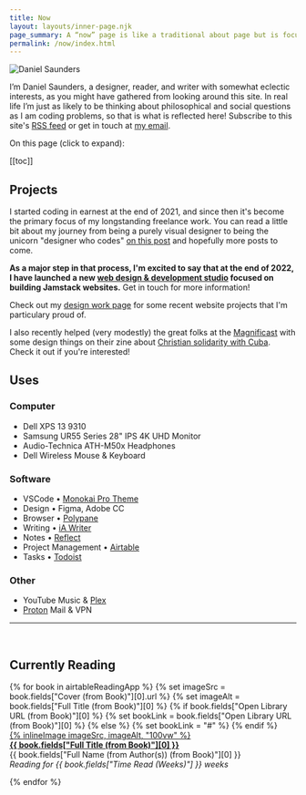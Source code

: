 ```yaml
---
title: Now
layout: layouts/inner-page.njk
page_summary: A “now” page is like a traditional about page but is focused on what I’m doing at the present moment. It’s subject to change! <a href="https://nownownow.com/about" target="_blank">Read more about now pages.</a>
permalink: /now/index.html
---
```


<img src="{{ site.avatar }}" alt="Daniel Saunders" class="rounded-full shadow-md w-40 h-40 mb-8" />

I’m Daniel Saunders, a designer, reader, and writer with somewhat eclectic interests, as you might have gathered from looking around this site. In real life I’m just as likely to be thinking about philosophical and social questions as I am coding problems, so that is what is reflected here! Subscribe to this site's [RSS feed](/rss-feed.xml) or get in touch at [my email](mailto:daniel.thomas.saunders@gmail).

<div class="article-toc-wrapper" x-data="{ show: false }">
<p class="toc-header" x-on:click="show = !show"><i class="fa-duotone fa-list"></i>On this page (click to expand):</p>

<div x-show="show" x-collapse>

[[toc]]

</div>

</div>

## Projects

I started coding in earnest at the end of 2021, and since then it's become the primary focus of my longstanding freelance work. You can read a little bit about my journey from being a purely visual designer to being the unicorn "designer who codes" [on this post](/posts/essays/how-i-learned-to-stop-worrying-and-love-the-jamstack/) and hopefully more posts to come.

**As a major step in that process, I'm excited to say that at the end of 2022, I have launched a new [web design & development studio](https://www.ds-design.xyz/) focused on building Jamstack websites.** Get in touch for more information!

Check out my [design work page](https://www.danielsaunders.xyz/) for some recent website projects that I'm particulary proud of.

I also recently helped (very modestly) the great folks at the [Magnificast](https://themagnificast.com/) with some design things on their zine about [Christian solidarity with Cuba](https://t.co/l8CVojNJub). Check it out if you're interested!

## Uses

### Computer

- Dell XPS 13 9310
- Samsung UR55 Series 28" IPS 4K UHD Monitor
- Audio-Technica ATH-M50x Headphones
- Dell Wireless Mouse & Keyboard

### Software

- VSCode • [Monokai Pro Theme](https://monokai.pro/)
- Design • Figma, Adobe CC
- Browser • [Polypane](https://polypane.app/)
- Writing • [iA Writer](https://ia.net/writer)
- Notes • [Reflect](https://reflect.app/)
- Project Management • [Airtable](https://www.airtable.com/product)
- Tasks • [Todoist](https://todoist.com/home)

### Other

- YouTube Music & [Plex](https://www.plex.tv/your-media/music/)
- [Proton](https://proton.me/mail) Mail & VPN

<!-- ## Reading & Writing

- Finished Olúfẹ́mi O. Táíwò's excellent new book, <a href="https://global.oup.com/academic/product/reconsidering-reparations-9780197508893?cc=us&lang=en&" target="_blank"><em>Reconsidering Reparations</em></a>, and will have a review of it coming out soon.

- Currently deep into Frederic Jameson's <a href="https://www.versobooks.com/books/243-archaeologies-of-the-future"><em>Archaeologies of the Future: The Desire Called Utopia and Other Science Fictions</em></a>, a fantastic exploration of the concept of Utopia and its literary elaborations in science fiction and fantasy. It's my first Jameson, and its landing right in my sweet spot of philosophy/social theory/literary critcism.

- Some new books I've recently acquired that I've got waiting in the wings: Arundhati Roy's *Azadi: Fascism, Fiction, and Freedom in the Time of the Virus*, China Miéville's *A Spectre, Haunting: On the Communist Manifesto*, and Jonathan Crary's *24/7:  Late Capitalism and the Ends of Sleep*.

- In the last few months I've also finished a few excellent books: László Krasznahorkai's eerie novel *Satantango* ("*Twin Peaks: The Return* meets Tarkovsky"), Sven-Eric Liedman's very approachable *A World to Win: The Life and Works of Karl Marx*, and another Táíwò banger, *Elite Capture: How the Powerful Took Over Identity Politics*. Oh, and *Ulysses* for the second time.😁 -->

<hr class="opacity-90 dark:opacity-25 mt-16 -mb-12"><br>

## Currently Reading

<div class="grid grid-cols-1 pr-12 md:pr-0 sm:grid-cols-2 lg:grid-cols-3 gap-10">
{% for book in airtableReadingApp %}
    {% set imageSrc = book.fields["Cover (from Book)"][0].url %}
    {% set imageAlt = book.fields["Full Title (from Book)"][0] %}
    {% if book.fields["Open Library URL (from Book)"][0] %}
        {% set bookLink = book.fields["Open Library URL (from Book)"][0] %}
    {% else %}
        {% set bookLink = "#" %}
    {% endif %}
  <div class="space-y-2">
    <a href={{ bookLink }} target="_blank" class="space-y-4 group !text-inherit !no-underline hover:!underline hover:!text-rose-600 dark:hover:!text-rose-400 transition-colors">
        <div class="aspect-[6/9] flex items-center justify-center overflow-hidden [&>*]:object-cover [&>*]:w-full [&>*]:h-full group-hover:-translate-y-2 transition-transform">
            {% inlineImage imageSrc, imageAlt, "100vw" %}
        </div>
        <div class="leading-tight text-lg"><strong>{{ book.fields["Full Title (from Book)"][0] }}</strong></div>
    </a>
    <div>
        <div class="text-base">{{ book.fields["Full Name (from Author(s)) (from Book)"][0] }}</div>
        <div class="text-sm opacity-75"><em>Reading for {{ book.fields["Time Read (Weeks)"] }} weeks</em></div>
    </div>
  </div>
  
  {% endfor %}
</div>

<!-- <div id="gr_custom_widget_1656358133"></div>

<script src="https://www.goodreads.com/review/custom_widget/6334235.Currently%20Reading?cover_position=left&cover_size=medium&num_books=12&order=a&shelf=currently-reading&show_author=1&show_cover=1&show_rating=0&show_review=0&show_tags=0&show_title=1&sort=date_added&widget_bg_color=FFFFFF&widget_bg_transparent=&widget_border_width=1&widget_id=1656358133&widget_text_color=000000&widget_title_size=large&widget_width=full" type="text/javascript" charset="utf-8"></script> -->
